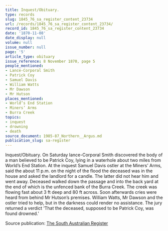 ```yaml
---
title: Inquest/Obituary.
type: records
slug: 1845_76_sa_register_content_23734
url: /records/1845_76_sa_register_content_23734/
record_id: 1845_76_sa_register_content_23734
date: '1870-11-08'
date_display: null
volume: null
issue_number: null
page: '5'
article_type: obituary
issue_reference: 8 November 1870, page 5
people_mentioned:
- Lance-Corporal Smith
- Patrick Coy
- Samuel Davis
- William Watts
- Mr Dawson
- Mr Hutson
places_mentioned:
- World’s End Station
- Miners’ Arms
- Burra Creek
topics:
- inquest
- drowning
- death
source_document: 1985-87_Northern__Argus.md
publication_slug: sa-register
---
```


Inquest/Obituary.  On Saturday lance-Corporal Smith discovered the body of a man believed to be Patrick Coy, lying in a waterhole about two miles from World’s End Station.  At the inquest Samuel Davis ostler at the Miners’ Arms, said the about 11 p.m. on the night of the flood the deceased was in the house and asked the landlord for a candle.  The latter did not hear him and went away.  Deceased walked down the passage and into the back yard at the end of which is the unfenced bank of the Burra Creek.  The creek was flowing fast about 3 ft deep and 80 ft across.  Soon afterwards cries were heard from behind Mr Hutson’s premises.  William Watts, Mr Dawson and the ostler tried to help, but in the darkness could render no assistance.  The jury returned a verdict ‘That the deceased, supposed to be Patrick Coy, was found drowned.’

Source publication: [The South Australian Register](/publications/sa-register/)
